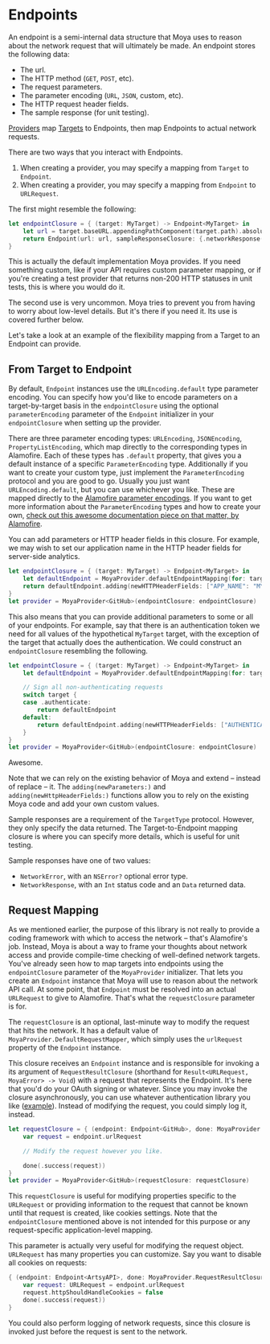 # Endpoints

An endpoint is a semi-internal data structure that Moya uses to reason about
the network request that will ultimately be made. An endpoint stores the
following data:

- The url.
- The HTTP method (`GET`, `POST`, etc).
- The request parameters.
- The parameter encoding (`URL`, `JSON`, custom, etc).
- The HTTP request header fields.
- The sample response (for unit testing).

[Providers](Providers.md) map [Targets](Targets.md) to Endpoints, then map
Endpoints to actual network requests.

There are two ways that you interact with Endpoints.

1. When creating a provider, you may specify a mapping from `Target` to `Endpoint`.
1. When creating a provider, you may specify a mapping from `Endpoint` to `URLRequest`.

The first might resemble the following:

```swift
let endpointClosure = { (target: MyTarget) -> Endpoint<MyTarget> in
    let url = target.baseURL.appendingPathComponent(target.path).absoluteString
    return Endpoint(url: url, sampleResponseClosure: {.networkResponse(200, target.sampleData)}, method: target.method, parameters: target.parameters)
}
```

This is actually the default implementation Moya provides. If you need something
custom, like if your API requires custom parameter mapping, or if you're
creating a test provider that returns non-200 HTTP statuses in unit tests, this
is where you would do it.

The second use is very uncommon. Moya tries to prevent you from having to worry
about low-level details. But it's there if you need it. Its use is covered
further below.

Let's take a look at an example of the flexibility mapping from a Target to
an Endpoint can provide.

## From Target to Endpoint

By default, `Endpoint` instances use the `URLEncoding.default` type parameter
encoding. You can specify how you'd like to encode parameters on a
target-by-target basis in the `endpointClosure` using the optional
`parameterEncoding` parameter of the `Endpoint` initializer in your
`endpointClosure` when setting up the provider.

There are three parameter encoding types: `URLEncoding`, `JSONEncoding`,
`PropertyListEncoding`,  which map directly to the corresponding types in
Alamofire. Each of these types has `.default` property, that gives you a default
instance of a specific `ParameterEncoding` type. Additionally if you want to
create your custom type, just implement the `ParameterEncoding` protocol and you
are good to go. Usually you just want `URLEncoding.default`, but you can use
whichever you like. These are mapped directly to the [Alamofire parameter encodings](https://github.com/Alamofire/Alamofire/blob/95a0ad51be27d99416401e186dc390063b4a85cf/Source/ParameterEncoding.swift#L48). If you want to get more information about the
`ParameterEncoding` types and how to create your own,
[check out this awesome documentation piece on that matter, by Alamofire](https://github.com/Alamofire/Alamofire/blob/95a0ad51be27d99416401e186dc390063b4a85cf/README.md#parameter-encoding).

You can add parameters or HTTP header fields in this closure. For example, we
may wish to set our application name in the HTTP header fields for server-side
analytics.

```swift
let endpointClosure = { (target: MyTarget) -> Endpoint<MyTarget> in
    let defaultEndpoint = MoyaProvider.defaultEndpointMapping(for: target)
    return defaultEndpoint.adding(newHTTPHeaderFields: ["APP_NAME": "MY_AWESOME_APP"])
}
let provider = MoyaProvider<GitHub>(endpointClosure: endpointClosure)
```

This also means that you can provide additional parameters to some or all of
your endpoints. For example, say that there is an authentication token we need
for  all values of the hypothetical `MyTarget` target, with the exception of the
target that actually does the authentication. We could construct an
`endpointClosure` resembling the following.

```swift
let endpointClosure = { (target: MyTarget) -> Endpoint<MyTarget> in
    let defaultEndpoint = MoyaProvider.defaultEndpointMapping(for: target)

    // Sign all non-authenticating requests
    switch target {
    case .authenticate:
        return defaultEndpoint
    default:
        return defaultEndpoint.adding(newHTTPHeaderFields: ["AUTHENTICATION_TOKEN": GlobalAppStorage.authToken])
    }
}
let provider = MoyaProvider<GitHub>(endpointClosure: endpointClosure)
```

Awesome.

Note that we can rely on the existing behavior of Moya and extend – instead
of replace – it. The `adding(newParameters:)` and `adding(newHttpHeaderFields:)`
functions allow you to rely on the existing Moya code and add your own custom
values.

Sample responses are a requirement of the `TargetType` protocol. However, they
only specify the data returned. The Target-to-Endpoint mapping closure is where
you can specify more details, which is useful for unit testing.

Sample responses have one of two values:

- `NetworkError`, with an `NSError?` optional error type.
- `NetworkResponse`, with an `Int` status code and an `Data` returned data.


## Request Mapping

As we mentioned earlier, the purpose of this library is not really to provide a
coding framework with which to access the network – that's Alamofire's job.
Instead, Moya is about a way to frame your thoughts about network access and
provide compile-time checking of well-defined network targets. You've already
seen how to map targets into endpoints using the `endpointClosure` parameter
of the `MoyaProvider` initializer. That lets you create an `Endpoint` instance
that Moya will use to reason about the network API call. At some point, that
`Endpoint` must be resolved into an actual `URLRequest` to give to Alamofire.
That's what the `requestClosure` parameter is for.

The `requestClosure` is an optional, last-minute way to modify the request
that hits the network. It has a default value of `MoyaProvider.DefaultRequestMapper`,
which simply uses the `urlRequest` property of the `Endpoint` instance.

This closure receives an `Endpoint` instance and is responsible for invoking a
its argument of `RequestResultClosure` (shorthand for `Result<URLRequest, MoyaError> -> Void`) with a request that represents the Endpoint.
It's here that you'd do your OAuth signing or whatever. Since you may invoke the
closure asynchronously, you can use whatever authentication library you like ([example](https://github.com/rheinfabrik/Heimdallr.swift)).
Instead of modifying the request, you could simply log it, instead.

```swift
let requestClosure = { (endpoint: Endpoint<GitHub>, done: MoyaProvider.RequestResultClosure) in
    var request = endpoint.urlRequest

    // Modify the request however you like.

    done(.success(request))
}
let provider = MoyaProvider<GitHub>(requestClosure: requestClosure)
```

This `requestClosure` is useful for modifying properties specific to the `URLRequest` or providing information to the request that cannot be known until that request is created, like cookies settings. Note that the `endpointClosure` mentioned above is not intended for this purpose or any request-specific application-level mapping.

This parameter is actually very useful for modifying the request object.
`URLRequest` has many properties you can customize. Say you want to disable
all cookies on requests:

```swift
{ (endpoint: Endpoint<ArtsyAPI>, done: MoyaProvider.RequestResultClosure) in
    var request: URLRequest = endpoint.urlRequest
    request.httpShouldHandleCookies = false
    done(.success(request))
}
```

You could also perform logging of network requests, since this closure is
invoked just before the request is sent to the network.
